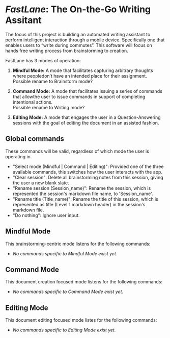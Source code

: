 # *FastLane*: The On-the-Go Writing Assitant
The focus of this project is building an automated writing assistant to perform intelligent interaction through a mobile device. Specifically one that enables users to “write during commutes”. This software will focus on hands free writing process from brainstorming to creation. 

FastLane has 3 modes of operation:
1. **Mindful Mode:** A mode that facilitates capturing arbitrary thoughts where peopledon’t have an intended place for their assignment. \
Possible rename to Brainstorm mode?

2. **Command Mode:** A mode that facilitates issuing a series of commands that allowthe user to issue commands in support of completing intentional actions. \
Possible rename to Writing mode?

3. **Editing Mode:** A mode that engages the user in a Question-Answering sessions with the goal of editing the document in an assisted fashion.


## Global commands
These commands will be valid, regardless of which mode the user is operating in.

- "Select mode (Mindful | Command | Editing)": Provided one of the three available commands, this switches how the user interacts with the app.
- "Clear session": Delete all brainstorming notes from this session, giving the user a new blank slate.
- "Rename session (Session_name)": Rename the session, which is represented the session's markdown file name, to 'Session_name'.
- "Rename title (Title_name)": Rename the title of this session, which is represented as title (Level 1 markdown header) in the session's markdown file.
- "Do nothing": Ignore user input.


## Mindful Mode
This brainstorming-centric mode listens for the following commands:

- *No commands specific to Mindful Mode exist yet.*


## Command Mode
This document creation focused mode listens for the following commands:

- *No commands specific to Command Mode exist yet.*


## Editing Mode
This document editing focused mode listes for the following commands:

- *No commands specific to Editing Mode exist yet.*